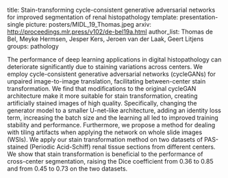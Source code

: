 title: Stain-transforming cycle-consistent generative adversarial networks for improved segmentation of renal histopathology
template: presentation-single
picture: posters/MIDL_19_Thomas.jpeg 
arxiv: http://proceedings.mlr.press/v102/de-bel19a.html
author_list: Thomas de Bel, Meyke Hermsen, Jesper Kers, Jeroen van der Laak, Geert Litjens
groups: pathology

The performance of deep learning applications in digital histopathology can deteriorate significantly due to staining variations across centers. We employ cycle-consistent generative adversarial networks (cycleGANs) for unpaired image-to-image translation, facilitating between-center stain transformation. We find that modifications to the original cycleGAN architecture make it more suitable for stain transformation, creating artificially stained images of high quality. Specifically,  changing the generator model to a smaller U-net-like architecture, adding an identity loss term, increasing the batch size and the learning all led to improved training stability and performance. Furthermore, we propose a method for dealing with tiling artifacts when applying the network on whole slide images (WSIs). We apply our stain transformation method on two datasets of PAS-stained (Periodic Acid-Schiff) renal tissue sections from different centers. We show that stain transformation is beneficial to the performance of cross-center segmentation, raising the Dice coefficient from 0.36 to 0.85 and from 0.45 to 0.73 on the two datasets.
